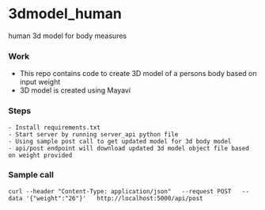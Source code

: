 # 3dmodel_human
human 3d model for body measures

### Work
- This repo contains code to create 3D model of a persons body based on input weight
- 3D model is created using Mayavi

### Steps
    - Install requirements.txt
    - Start server by running server_api python file
    - Using sample post call to get updated model for 3d body model
    - api/post endpoint will download updated 3d model object file based on weight provided

### Sample call
```
curl --header "Content-Type: application/json"   --request POST   --data '{"weight":"26"}'   http://localhost:5000/api/post
```
